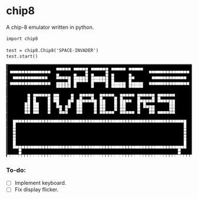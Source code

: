 # chip8

A chip-8 emulator written in python.

```python3
import chip8

test = chip8.Chip8('SPACE-INVADER')
test.start()
```

![](space-invader.png?raw=true)

### To-do:
- [ ] Implement keyboard.
- [ ] Fix display flicker.
